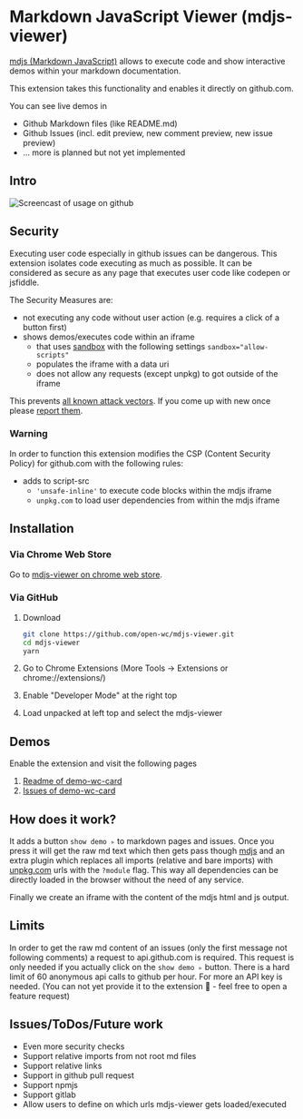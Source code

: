 # Markdown JavaScript Viewer (mdjs-viewer)

[mdjs (Markdown JavaScript)](https://www.npmjs.com/package/@mdjs/core) allows to execute code and show interactive demos within your markdown documentation.

This extension takes this functionality and enables it directly on github.com.

You can see live demos in

- Github Markdown files (like README.md)
- Github Issues (incl. edit preview, new comment preview, new issue preview)
- ... more is planned but not yet implemented

## Intro

![Screencast of usage on github](./dev_assets/mdjs-viewer-intro.gif)

## Security

Executing user code especially in github issues can be dangerous.
This extension isolates code executing as much as possible.
It can be considered as secure as any page that executes user code like codepen or jsfiddle.

The Security Measures are:

- not executing any code without user action (e.g. requires a click of a button first)
- shows demos/executes code within an iframe
  - that uses [sandbox](https://www.w3schools.com/tags/att_iframe_sandbox.asp) with the following settings `sandbox="allow-scripts"`
  - populates the iframe with a data uri
  - does not allow any requests (except unpkg) to got outside of the iframe

This prevents [all known attack vectors](https://github.com/open-wc/mdjs-viewer/issues/2). If you come up with new once please [report them](https://github.com/open-wc/mdjs-viewer/issues/new).

### Warning

In order to function this extension modifies the CSP (Content Security Policy) for github.com with the following rules:

- adds to script-src
  - `'unsafe-inline'` to execute code blocks within the mdjs iframe
  - `unpkg.com` to load user dependencies from within the mdjs iframe

## Installation

### Via Chrome Web Store

Go to [mdjs-viewer on chrome web store](https://chrome.google.com/webstore/detail/mdjs-viewer/ifkkmomkjknligelmlcnakclabgohafe).

### Via GitHub

1. Download

   ```bash
   git clone https://github.com/open-wc/mdjs-viewer.git
   cd mdjs-viewer
   yarn
   ```

2. Go to Chrome Extensions (More Tools -> Extensions or chrome://extensions/)
3. Enable "Developer Mode" at the right top
4. Load unpacked at left top and select the mdjs-viewer

## Demos

Enable the extension and visit the following pages

1. [Readme of demo-wc-card](https://github.com/daKmoR/demo-wc-card)
2. [Issues of demo-wc-card](https://github.com/daKmoR/demo-wc-card/issues/1)

## How does it work?

It adds a button `show demo ▹` to markdown pages and issues. Once you press it will get the raw md text which then gets pass though [mdjs](https://www.npmjs.com/package/@mdjs/core) and an extra plugin which replaces all imports (relative and bare imports) with [unpkg.com](https://unpkg.com/) urls with the `?module` flag. This way all dependencies can be directly loaded in the browser without the need of any service.

Finally we create an iframe with the content of the mdjs html and js output.

## Limits

In order to get the raw md content of an issues (only the first message not following comments) a request to api.github.com is required.
This request is only needed if you actually click on the `show demo ▹` button.
There is a hard limit of 60 anonymous api calls to github per hour.
For more an API key is needed. (You can not yet provide it to the extension 🙈 - feel free to open a feature request)

## Issues/ToDos/Future work

- Even more security checks
- Support relative imports from not root md files
- Support relative links
- Support in github pull request
- Support npmjs
- Support gitlab
- Allow users to define on which urls mdjs-viewer gets loaded/executed
